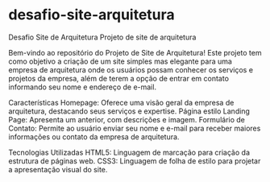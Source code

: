 # desafio-site-arquitetura
Desafio Site de Arquitetura
Projeto de site de arquitetura

Bem-vindo ao repositório do Projeto de Site de Arquitetura! Este projeto tem como objetivo a criação de um site simples mas elegante para uma empresa de arquitetura onde os usuários possam conhecer os serviços e projetos da empresa, além de terem a opção de entrar em contato informando seu nome e endereço de e-mail.

Características
Homepage: Oferece uma visão geral da empresa de arquitetura, destacando seus serviços e expertise.
Página estilo Landing Page: Apresenta um anterior, com descrições e imagem.
Formulário de Contato: Permite ao usuário enviar seu nome e e-mail para receber maiores informações ou contato da empresa de arquitetura.

Tecnologias Utilizadas
HTML5: Linguagem de marcação para criação da estrutura de páginas web.
CSS3: Linguagem de folha de estilo para projetar a apresentação visual do site.
